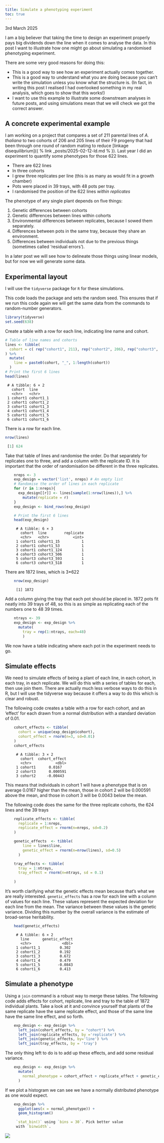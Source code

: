 ```yaml
---
title: Simulate a phenotyping experiment
toc: true
---
```

3rd March 2025

I am a big believer that taking the time to design an experiment
properly pays big dividends down the line when it comes to analyse the
data. In this post I want to illustrate how one might go about
simulating a randomised phenotyping experiment.

There are some very good reasons for doing this:

-   This is a good way to see how an experiment actually comes together.
-   This is a good way to understand what you are doing because you
    can’t write the simulation unless you know what the structure is.
    (In fact, in writing this post I realised I had overlooked something
    in my real analysis, which goes to show that this works!)
-   I want to use this example to illustrate some downstream analyses in
    future posts, and using simulations mean that we will check we got
    the correct answer.

## A concrete experimental example

I am working on a project that compares a set of 211 parental lines of
*A. thaliana* to two cohorts of 206 and 205 lines of their F9 progeny
that had been through one round of random mating to reduce [linkage
disequilibrium]({ % link _posts/2025-02-12-ld.md % }). Last year
I did an experiment to quantify some phenotypes for those 622 lines.

-   There are 622 lines
-   In three cohorts
-   I grew three replicates per line (this is as many as would fit in a
    growth chamber)
-   Pots were placed in 39 trays, with 48 pots per tray.
-   I randomised the position of the 622 lines *within replicates*

The phenotype of any single plant depends on five things:

1.  Genetic differences between cohorts
2.  Genetic differences between lines within cohorts
3.  Environmental differences between replicates, because I sowed them
    separately.
4.  Differences between pots in the same tray, because they share an
    environment.
5.  Differences between individuals not due to the previous things
    (sometimes called ‘residual errors’).

In a later post we will see how to delineate those things using linear
models, but for now we will generate some data.

## Experimental layout

I will use the `tidyverse` package for `R` for these simulations.

This code loads the package and sets the random seed. This ensures that
if we run this code again we will get the same data from the commands to
random-number generators.

```r
library(tidyverse)
set.seed(638)
```

Create a table with a row for each line, indicating line name and
cohort.

```r
# Table of line names and cohorts
lines <- tibble(
  cohort = c( rep("cohort1", 211), rep("cohort2", 206), rep("cohort3", 207) )
) %>% 
  mutate(
    line = paste0(cohort, "_", 1:length(cohort))
  )
# Print the first 6 lines
head(lines)
```

```
 # A tibble: 6 × 2
   cohort  line     
   <chr>   <chr>    
 1 cohort1 cohort1_1
 2 cohort1 cohort1_2
 3 cohort1 cohort1_3
 4 cohort1 cohort1_4
 5 cohort1 cohort1_5
 6 cohort1 cohort1_6
```
There is a row for each line.
```r
nrow(lines)

 [1] 624
```

Take that table of lines and randomise the order. Do that separately for
replicates one to three, and add a column with the replicate ID. It is
important that the order of randomisation be different in the three
replicates.

```r
    nreps <- 3
    exp_design = vector('list', nreps) # An empty list
    # Randomise the order of lines in each replicate
    for (r in 1:nreps){
      exp_design[[r]] <- lines[sample(1:nrow(lines)),] %>% 
        mutate(replicate = r)
    }
    exp_design <- bind_rows(exp_design)

    # Print the first 6 lines
    head(exp_design)
```

```
     # A tibble: 6 × 3
       cohort  line        replicate
       <chr>   <chr>           <int>
     1 cohort1 cohort1_15          1
     2 cohort1 cohort1_53          1
     3 cohort1 cohort1_124         1
     4 cohort3 cohort3_506         1
     5 cohort3 cohort3_593         1
     6 cohort3 cohort3_518         1
```
There are 1872 lines, which is 3*622
```r
    nrow(exp_design)
```
```
     [1] 1872
```

Add a column giving the tray that each pot should be placed in. 1872
pots fit neatly into 39 trays of 48, so this is as simple as replicating
each of the numbers one to 48 39 times.
```r
    ntrays <- 39
    exp_design <- exp_design %>% 
      mutate(
        tray = rep(1:ntrays, each=48)
        )
```
We now have a table indicating where each pot in the experiment needs to
go.

## Simulate effects

We need to simulate effects of being a plant of each line, in each
cohort, in each tray, in each replicate. We will do this with a series
of tables for each, then use join them. There are actually much less
verbose ways to do this in R, but I will use the tidyverse way because
it offers a way to do this which is clear and robust.

The following code creates a table with a row for each cohort, and an
‘effect’ for each drawn from a normal distribution with a standard
deviation of 0.01.

```r
    cohort_effects <- tibble(
      cohort = unique(exp_design$cohort),
      cohort_effect = rnorm(n=3, sd=0.01)
    )
    cohort_effects
```
```
     # A tibble: 3 × 2
       cohort  cohort_effect
       <chr>           <dbl>
     1 cohort1      0.0167  
     2 cohort3      0.000591
     3 cohort2     -0.00443
``` 
This means that individuals in cohort 1 will have a phenotype that is on
average 0.0167 higher than the mean, those in cohort 2 will be 0.000591
above the mean, and those in cohort 3 will be 0.0043 below the mean.

The following code does the same for the three replicate cohorts, the 624 lines and the 39 trays

```r
    replicate_effects <- tibble(
      replicate = 1:nreps,
      replicate_effect = rnorm(n=nreps, sd=0.2)
    )

    genetic_effects  <- tibble(
        line = lines$line,
        genetic_effect = rnorm(n=nrow(lines), sd=0.5)
      )

    tray_effects <- tibble(
      tray = 1:ntrays,
      tray_effect = rnorm(n=ntrays, sd = 0.1)
      
    )
```
It’s worth clarifying what the genetic effects mean because that’s what
we are really interested. `genetic_effects` has a row for each line with
a column of values for each line. These values represent the expected
deviation for each line from the mean. The variance between these values
is the genetic variance. Dividing this number by the overall variance is
the estimate of broad-sense heritability.
```r
    head(genetic_effects)
```
```
     # A tibble: 6 × 2
       line      genetic_effect
       <chr>              <dbl>
     1 cohort1_1         0.302 
     2 cohort1_2         0.192 
     3 cohort1_3         0.672 
     4 cohort1_4         0.479 
     5 cohort1_5        -0.0843
     6 cohort1_6         0.413
```

## Simulate a phenotype

Using a `join` command is a robust way to merge these tables. The
following code adds effects for cohort, replicate, line and tray to the
table of 1872 individual plants. Take a look at it and convince yourself
that plants of the same replicate have the same replicate effect, and
those of the same line have the same line effect, and so forth.
```r
    exp_design <- exp_design %>% 
      left_join(cohort_effects, by = "cohort") %>% 
      left_join(replicate_effects, by ='replicate') %>% 
      left_join(genetic_effects, by='line') %>%
      left_join(tray_effects, by = 'tray')
```

The only thing left to do is to add up these effects, and add some
residual variance.

```r
    exp_design <- exp_design %>% 
      mutate(
        normal_phenotype = cohort_effect + replicate_effect + genetic_effect + tray_effect + rnorm(nrow(exp_design), 0.19)
      )
```

If we plot a histogram we can see we have a normally distributed
phenotype as one would expect.

```r
    exp_design %>% 
      ggplot(aes(x = normal_phenotype)) +
      geom_histogram()

     `stat_bin()` using `bins = 30`. Pick better value
     with `binwidth`.
```

![](/assets/images/2025-03-08-simulate-a-phenotype_files/figure-markdown_strict/unnamed-chunk-10-1.png)
